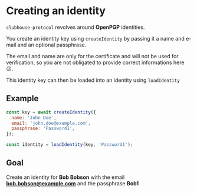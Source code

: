 # Creating an identity

`clubhouse-protocol` revolves around **OpenPGP** identities.

You create an identity key using `createIdentity` by passing it a name and e-mail and an optional passphrase.

The email and name are only for the certificate and will not be used for verification, so you are not obligated to provide correct informations here 😉.

This identity key can then be loaded into an identity using `loadIdentity`

## Example

```javascript
const key = await createIdentity({
  name: 'John Doe',
  email: 'john.doe@example.com',
  passphrase: 'Password1',
});

const identity = loadIdentity(key, 'Password1');
```

## Goal

Create an identity for **Bob Bobson** with the email **bob.bobson@example.com** and the passphrase **Bob1**